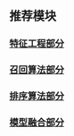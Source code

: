 ## 推荐模块

### [特征工程部分](rec/feature/feature.md)
    
### [召回算法部分](rec/recall/recall.md)

### [排序算法部分](rec/model/model.md)

### [模型融合部分](rec/merge/merge.md)



